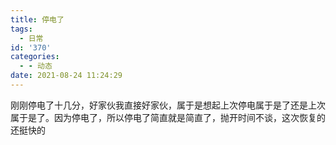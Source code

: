 ```yaml
---
title: 停电了
tags:
  - 日常
id: '370'
categories:
  - - 动态
date: 2021-08-24 11:24:29
---
```


刚刚停电了十几分，好家伙我直接好家伙，属于是想起上次停电属于是了还是上次属于是了。因为停电了，所以停电了简直就是简直了，抛开时间不谈，这次恢复的还挺快的